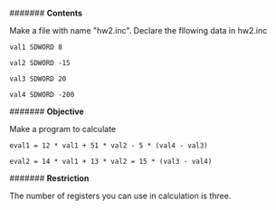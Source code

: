 ####### **Contents**

Make a file with name "hw2.inc". Declare the fllowing data in hw2.inc


`val1 SDWORD 8`

`val2 SDWORD -15`
 
`val3 SDWORD 20`
 
`val4 SDWORD -200`


####### **Objective**

Make a program to calculate


`eval1 = 12 * val1 + 51 * val2 - 5 * (val4 - val3)`

`eval2 = 14 * val1 + 13 * val2 = 15 * (val3 - val4)`

####### **Restriction**

The number of registers you can use in calculation is three.
